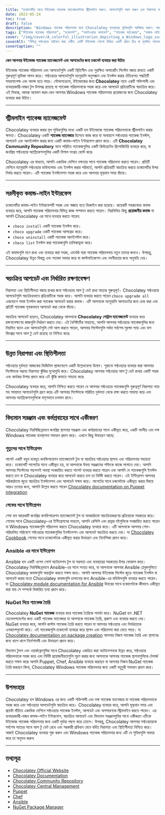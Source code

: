 ```yaml
---
title: "চকোলেটির সাথে উইন্ডোজ প্যাকেজ ম্যানেজমেন্টকে স্ট্রীমলাইন করুন: আপডেটগুলি সরল করুন এবং নিরাপত্তা বাড়ান"
date: 2023-05-24
toc: true
draft: false
description: "Windows প্যাকেজ পরিচালনার জন্য Chocolatey ব্যবহারের সুবিধাগুলি আবিষ্কার করুন: স্বয়ংক্রিয় আপডেট, সময় বাঁচান এবং সিস্টেম নিরাপত্তা নিশ্চিত করুন।"
tags: ["উইন্ডোজ প্যাকেজ পরিচালনা", "চকোলেট", "সফটওয়্যার আপডেট", "প্যাকেজ ম্যানেজার", "কমান্ড লাইন ইন্টারফেস", "স্বয়ংক্রিয় আপডেট", "নির্ধারিত রক্ষণাবেক্ষণ", "নিরাপত্তা", "স্থিতিশীলতা", "মিশ্রণ", "সরকারি নীতিমালা", "সম্মতি", "পুতুল", "পাচক", "উত্তরযোগ্য", "NuGet প্যাকেজ", "DoD STIG", "স্ট্রীমলাইন প্যাকেজ ব্যবস্থাপনা", "সফ্টওয়্যার দুর্বলতা", "স্থাপনার সরঞ্জাম", "উইন্ডোজ আপডেট", "উইন্ডোজ প্যাকেজ আপডেট", "উইন্ডোজ সফ্টওয়্যার পরিচালনা", "উইন্ডোজ প্যাকেজ ম্যানেজার", "প্যাকেজ ম্যানেজমেন্ট টুল", "স্বয়ংক্রিয় প্যাকেজ আপডেট", "উইন্ডোজ নিরাপত্তা আপডেট", "সফ্টওয়্যার প্যাকেজ ইনস্টলেশন", "উইন্ডোজ সফ্টওয়্যার স্থাপনা", "প্যাকেজ ম্যানেজমেন্ট সিস্টেম", "উইন্ডোজ সফ্টওয়্যার সংগ্রহস্থল", "উইন্ডোজ সফটওয়্যার ক্যাশে"]
cover: "/img/cover/A_colorful_illustration_depicting_a_Windows_logo_surrounded.png"
coverAlt: "বিভিন্ন সফ্টওয়্যার আইকন দ্বারা বেষ্টিত একটি উইন্ডোজ লোগো চিত্রিত একটি রঙিন চিত্র যা সুগমিত প্যাকেজ পরিচালনা এবং আপডেটগুলি উপস্থাপন করে।"
coverCaption: ""
---
```


**কেন আপনার উইন্ডোজ প্যাকেজ ম্যানেজমেন্ট এবং আপডেটের জন্য চকলেট ব্যবহার করা উচিত**

উইন্ডোজ প্যাকেজ পরিচালনা এবং আপডেটগুলি একটি স্থিতিশীল এবং সুরক্ষিত অপারেটিং সিস্টেম বজায় রাখতে একটি গুরুত্বপূর্ণ ভূমিকা পালন করে। সফ্টওয়্যার আপডেটগুলি ম্যানুয়ালি অনুসন্ধান এবং ইনস্টল করার ঐতিহ্যগত পদ্ধতিটি সময়সাপেক্ষ এবং অদক্ষ হতে পারে। সৌভাগ্যক্রমে, উইন্ডোজের জন্য **Chocolatey** নামে একটি শক্তিশালী এবং ব্যবহারকারী-বান্ধব টুল উপলব্ধ রয়েছে যা প্যাকেজ পরিচালনাকে সহজ করে এবং আপডেট প্রক্রিয়াটিকে স্বয়ংক্রিয় করে। এই নিবন্ধে, আমরা অন্বেষণ করব কেন আপনার Windows প্যাকেজ পরিচালনার প্রয়োজনের জন্য Chocolatey ব্যবহার করা উচিত।

______

## স্ট্রীমলাইন প্যাকেজ ম্যানেজমেন্ট

Chocolatey ব্যবহার করার মূল সুবিধাগুলির মধ্যে একটি হল উইন্ডোজে প্যাকেজ পরিচালনাকে স্ট্রীমলাইন করার ক্ষমতা। Chocolatey একটি **প্যাকেজ ম্যানেজার** হিসেবে কাজ করে যা অনায়াসে সফ্টওয়্যার প্যাকেজ ইনস্টল, আপডেট এবং আনইনস্টল করার জন্য একটি কমান্ড-লাইন ইন্টারফেস প্রদান করে। এটি **Chocolatey Community Repository** নামে পরিচিত প্যাকেজগুলির একটি কিউরেটেড রিপোজিটরি ব্যবহার করে, যা জনপ্রিয় সফ্টওয়্যার অ্যাপ্লিকেশনগুলির একটি বিশাল সংগ্রহ হোস্ট করে৷

Chocolatey এর মাধ্যমে, আপনি একাধিক মেশিনে দক্ষতার সাথে প্যাকেজ পরিচালনা করতে পারেন। প্রতিটি মেশিনে ম্যানুয়ালি সফ্টওয়্যার ডাউনলোড এবং ইনস্টল করার পরিবর্তে, আপনি প্রক্রিয়াটি স্বয়ংক্রিয় করতে চকোলেটির উপর নির্ভর করতে পারেন। এটি প্যাকেজ ইনস্টলেশন সহজ করে এবং আপনার মূল্যবান সময় বাঁচায়।

______

## সরলীকৃত কমান্ড-লাইন ইন্টারফেস

চকোলেটির কমান্ড-লাইন ইন্টারফেসটি সহজ এবং স্বজ্ঞাত হতে ডিজাইন করা হয়েছে। কয়েকটি সহজবোধ্য কমান্ড ব্যবহার করে, আপনি প্যাকেজ পরিচালনার বিভিন্ন কাজ সম্পাদন করতে পারেন। নিম্নলিখিত কিছু **প্রয়োজনীয় কমান্ড** যা আপনি Chocolatey এর সাথে ব্যবহার করতে পারেন:

- `choco install` একটি প্যাকেজ ইনস্টল করে।
- `choco upgrade` একটি প্যাকেজ আপগ্রেড করে।
- `choco uninstall` একটি প্যাকেজ আনইনস্টল করে।
- `choco list` ইনস্টল করা প্যাকেজগুলি তালিকাভুক্ত করে।

এই কমান্ডগুলি মনে রাখা এবং ব্যবহার করা সহজ, এমনকি যারা প্যাকেজ পরিচালনায় নতুন তাদের জন্যও। উপরন্তু, Chocolatey উন্নত বিকল্প এবং পতাকা অফার করে যা কাস্টমাইজেশন এবং নমনীয়তার জন্য অনুমতি দেয়।

______

## স্বয়ংক্রিয় আপডেট এবং নির্ধারিত রক্ষণাবেক্ষণ

নিরাপত্তা এবং স্থিতিশীলতা বজায় রাখার জন্য সফ্টওয়্যার আপ টু ডেট রাখা অত্যন্ত গুরুত্বপূর্ণ। Chocolatey সফ্টওয়্যার আপডেটগুলি স্বয়ংক্রিয়ভাবে প্রক্রিয়াটিকে সহজ করে। আপনি ব্যবহার করতে পারেন `choco upgrade all` একযোগে সমস্ত ইনস্টল করা প্যাকেজ আপডেট করার কমান্ড। এটি আপনাকে ম্যানুয়ালি আপডেটের জন্য চেক করা এবং প্রতিটি প্যাকেজ পৃথকভাবে আপডেট করা থেকে বাঁচায়।

স্বয়ংক্রিয় আপডেট ছাড়াও, Chocolatey আপনাকে **Chocolatey সেন্ট্রাল ম্যানেজমেন্ট** ব্যবহার করে রক্ষণাবেক্ষণের কাজগুলি নির্ধারণ করতে দেয়। এই বৈশিষ্ট্যটির সাহায্যে, আপনি আপনার সফ্টওয়্যার প্যাকেজগুলির জন্য নিয়মিত স্ক্যান এবং আপডেটগুলি সেট আপ করতে পারেন, আপনার সিস্টেমগুলি সর্বদা সর্বশেষ সুরক্ষা প্যাচ এবং বাগ ফিক্সের সাথে আপ টু ডেট রয়েছে তা নিশ্চিত করে৷

______

## উন্নত নিরাপত্তা এবং স্থিতিশীলতা

সফ্টওয়্যার দুর্বলতা আজকের ডিজিটাল ল্যান্ডস্কেপে একটি উল্লেখযোগ্য উদ্বেগ। পুরানো সফ্টওয়্যার ব্যবহার করা আপনার সিস্টেমকে সম্ভাব্য নিরাপত্তা ঝুঁকির মুখোমুখি করে। Chocolatey আপনার সফ্টওয়্যার আপ টু ডেট রাখার একটি সহজ এবং কার্যকর উপায় প্রদান করে এই ঝুঁকি কমাতে সাহায্য করে৷

Chocolatey ব্যবহার করে, আপনি নিশ্চিত করতে পারেন যে আপনার সফ্টওয়্যার প্যাকেজগুলি গুরুত্বপূর্ণ নিরাপত্তা প্যাচ সহ সময়মত আপডেটগুলি গ্রহণ করে৷ এটি আপনার সিস্টেমকে পরিচিত দুর্বলতা থেকে রক্ষা করতে সাহায্য করে এবং আপনার অ্যাপ্লিকেশনগুলিকে মসৃণভাবে চলমান রাখে।

______

## বিদ্যমান সরঞ্জাম এবং কর্মপ্রবাহের সাথে একীকরণ

Chocolatey নিরবিচ্ছিন্নভাবে জনপ্রিয় স্থাপনার সরঞ্জাম এবং কর্মপ্রবাহের সাথে একীভূত করে, একটি নমনীয় এবং দক্ষ Windows প্যাকেজ ব্যবস্থাপনা সমাধান প্রদান করে। এখানে কিছু উদাহরণ আছে:

### পুতুলের সাথে ইন্টিগ্রেশন

পাপেট একটি বহুল ব্যবহৃত কনফিগারেশন ম্যানেজমেন্ট টুল যা স্বয়ংক্রিয় সফ্টওয়্যার স্থাপনা এবং পরিচালনায় সহায়তা করে। চকোলেটি পাপেটের সাথে একীভূত হয়, যা আপনাকে উভয় সরঞ্জামের শক্তিকে কাজে লাগাতে দেয়। আপনি আপনার সিস্টেমের পছন্দসই অবস্থা সংজ্ঞায়িত করতে পাপেট ব্যবহার করতে পারেন এবং আপনি যে প্যাকেজগুলি ইনস্টল করতে চান বা Chocolatey ব্যবহার করে আপডেট করতে চান তা নির্দিষ্ট করতে পারেন। এই ইন্টিগ্রেশন আপনার পরিকাঠামো জুড়ে স্বয়ংক্রিয় ইনস্টলেশন এবং আপডেট সক্ষম করে। পাপেটের সাথে চকলেটকে একীভূত করার বিষয়ে আরও তথ্যের জন্য, আপনি উল্লেখ করতে পারেন [Chocolatey documentation on Puppet integration](https://docs.chocolatey.org/en-us/features/integrations#puppet)

### শেফের সাথে ইন্টিগ্রেশন

শেফ হল আরেকটি জনপ্রিয় কনফিগারেশন ম্যানেজমেন্ট টুল যা অবকাঠামো স্বয়ংক্রিয়করণের প্রক্রিয়াকে সহজতর করে। শেফের সাথে Chocolatey-এর ইন্টিগ্রেশনের মাধ্যমে, আপনি রেসিপি এবং রান্নার বইগুলিকে সংজ্ঞায়িত করতে পারেন যা Windows প্যাকেজগুলি পরিচালনা করতে Chocolatey ব্যবহার করে। এটি আপনাকে আপনার শেফ-পরিচালিত পরিবেশে সফ্টওয়্যার প্যাকেজগুলির ইনস্টলেশন এবং আপডেট স্বয়ংক্রিয় করতে দেয়। দ্য [Chocolatey Cookbook](https://github.com/chocolatey/chocolatey-cookbook) শেফের সাথে চকোলেটকে একীভূত করার উদাহরণ এবং নির্দেশিকা প্রদান করে।

### Ansible এর সাথে ইন্টিগ্রেশন

Ansible হল একটি ওপেন সোর্স অটোমেশন টুল যা সরলতা এবং ব্যবহারের সহজতার উপর ফোকাস করে। Chocolatey নিরবিচ্ছিন্নভাবে Ansible-এর সাথে সংহত করে, যা আপনাকে আপনার Ansible প্লেবুকগুলিতে Chocolatey কমান্ডগুলি অন্তর্ভুক্ত করতে সক্ষম করে। আপনি আপনার উইন্ডোজ সিস্টেম জুড়ে প্যাকেজ ইনস্টল বা আপডেট করার মতো Chocolatey কমান্ডগুলি চালানোর জন্য Ansible-এর মডিউলগুলি ব্যবহার করতে পারেন। দ্য [Chocolatey module documentation for Ansible](https://docs.ansible.com/ansible/latest/collections/chocolatey/chocolatey/index.html) উত্তরের সাথে চকোলেটকে কীভাবে একীভূত করা যায় সে সম্পর্কে বিস্তারিত তথ্য প্রদান করে।

### NuGet দিয়ে প্যাকেজ তৈরি

Chocolatey **NuGet প্যাকেজ** ব্যবহার করে প্যাকেজ তৈরিকে সমর্থন করে। NuGet হল .NET ডেভেলপমেন্টের জন্য একটি প্যাকেজ ম্যানেজার যা আপনাকে প্যাকেজ তৈরি, প্রকাশ এবং ব্যবহার করতে দেয়। NuGet ব্যবহার করে, আপনি কাস্টম প্যাকেজ তৈরি করতে পারেন যা আপনার সফ্টওয়্যার এবং নির্ভরতাকে এনক্যাপসুলেট করে। এই প্যাকেজগুলি চকোলেট ব্যবহার করে স্থাপন এবং পরিচালনা করা যেতে পারে। দ্য [Chocolatey documentation on package creation](https://docs.chocolatey.org/en-us/create/create-packages) আপনার নিজস্ব প্যাকেজ তৈরি এবং স্থাপনের জন্য ধাপে ধাপে নির্দেশাবলী এবং উদাহরণ প্রদান করে।

বিদ্যমান টুলস এবং ওয়ার্কফ্লোগুলির সাথে Chocolatey একত্রিত করা অটোমেশনকে উন্নত করে, সফ্টওয়্যার পরিচালনাকে সহজ করে এবং নির্দিষ্ট প্রয়োজনীয়তাগুলি পূরণ করার জন্য আপনাকে আপনার প্যাকেজ স্থাপনাগুলিকে টেলার্জ করতে সক্ষম করে৷ আপনি Puppet, Chef, Ansible ব্যবহার করছেন বা আপনার নিজস্ব NuGet প্যাকেজ তৈরি করছেন কিনা, Chocolatey Windows প্যাকেজ পরিচালনার জন্য একটি বহুমুখী সমাধান প্রদান করে।

______

## উপসংহার

Chocolatey হল Windows এর জন্য একটি শক্তিশালী এবং দক্ষ প্যাকেজ ম্যানেজার যা প্যাকেজ পরিচালনাকে সহজ করে এবং সফ্টওয়্যার আপডেটগুলি স্বয়ংক্রিয় করে। Chocolatey ব্যবহার করে, আপনি মূল্যবান সময় এবং প্রচেষ্টা বাঁচিয়ে একাধিক মেশিনে সফ্টওয়্যার প্যাকেজ ইনস্টল, আপডেট এবং অপসারণকে স্ট্রিমলাইন করতে পারেন। এর ব্যবহারকারী-বান্ধব কমান্ড-লাইন ইন্টারফেস, স্বয়ংক্রিয় আপডেট এবং বিদ্যমান সরঞ্জামগুলির সাথে একীকরণ এটিকে উইন্ডোজ প্যাকেজ পরিচালনার জন্য একটি দুর্দান্ত পছন্দ করে তোলে। উপরন্তু, Chocolatey আপনার সফ্টওয়্যারকে সর্বশেষ প্যাচের সাথে আপ টু ডেট রেখে এবং সরকারী প্রবিধান মেনে বর্ধিত নিরাপত্তা এবং স্থিতিশীলতা নিশ্চিত করে। আজই Chocolatey ব্যবহার শুরু করুন এবং Windows প্যাকেজ পরিচালনার জন্য এটি যে সুবিধাগুলি অফার করে তা অনুভব করুন৷

______

## তথ্যসূত্র

- [Chocolatey Official Website](https://chocolatey.org/)
- [Chocolatey Documentation](https://docs.chocolatey.org/)
- [Chocolatey Community Repository](https://community.chocolatey.org/packages)
- [Chocolatey Central Management](https://chocolatey.org/central-management)
- [Puppet](https://puppet.com/)
- [Chef](https://www.chef.io/)
- [Ansible](https://www.ansible.com/)
- [NuGet Package Manager](https://www.nuget.org/)
